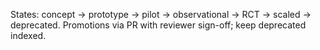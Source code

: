States: concept → prototype → pilot → observational → RCT → scaled → deprecated. Promotions via PR with reviewer sign-off; keep deprecated indexed.

